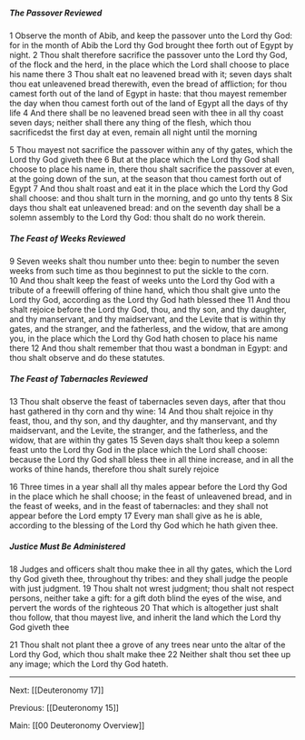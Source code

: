 ##### The Passover Reviewed

1 Observe the month of Abib, and keep the passover unto the Lord thy God: for in the month of Abib the Lord thy God brought thee forth out of Egypt by night. 2 Thou shalt therefore sacrifice the passover unto the Lord thy God, of the flock and the herd, in the place which the Lord shall choose to place his name there 3 Thou shalt eat no leavened bread with it; seven days shalt thou eat unleavened bread therewith, even the bread of affliction; for thou camest forth out of the land of Egypt in haste: that thou mayest remember the day when thou camest forth out of the land of Egypt all the days of thy life 4 And there shall be no leavened bread seen with thee in all thy coast seven days; neither shall there any thing of the flesh, which thou sacrificedst the first day at even, remain all night until the morning 

5 Thou mayest not sacrifice the passover within any of thy gates, which the Lord thy God giveth thee 6 But at the place which the Lord thy God shall choose to place his name in, there thou shalt sacrifice the passover at even, at the going down of the sun, at the season that thou camest forth out of Egypt 7 And thou shalt roast and eat it in the place which the Lord thy God shall choose: and thou shalt turn in the morning, and go unto thy tents 8 Six days thou shalt eat unleavened bread: and on the seventh day shall be a solemn assembly to the Lord thy God: thou shalt do no work therein.

##### The Feast of Weeks Reviewed

9 Seven weeks shalt thou number unto thee: begin to number the seven weeks from such time as thou beginnest to put the sickle to the corn. 10 And thou shalt keep the feast of weeks unto the Lord thy God with a tribute of a freewill offering of thine hand, which thou shalt give unto the Lord thy God, according as the Lord thy God hath blessed thee 11 And thou shalt rejoice before the Lord thy God, thou, and thy son, and thy daughter, and thy manservant, and thy maidservant, and the Levite that is within thy gates, and the stranger, and the fatherless, and the widow, that are among you, in the place which the Lord thy God hath chosen to place his name there 12 And thou shalt remember that thou wast a bondman in Egypt: and thou shalt observe and do these statutes.

##### The Feast of Tabernacles Reviewed

13 Thou shalt observe the feast of tabernacles seven days, after that thou hast gathered in thy corn and thy wine: 14 And thou shalt rejoice in thy feast, thou, and thy son, and thy daughter, and thy manservant, and thy maidservant, and the Levite, the stranger, and the fatherless, and the widow, that are within thy gates 15 Seven days shalt thou keep a solemn feast unto the Lord thy God in the place which the Lord shall choose: because the Lord thy God shall bless thee in all thine increase, and in all the works of thine hands, therefore thou shalt surely rejoice 

16 Three times in a year shall all thy males appear before the Lord thy God in the place which he shall choose; in the feast of unleavened bread, and in the feast of weeks, and in the feast of tabernacles: and they shall not appear before the Lord empty 17 Every man shall give as he is able, according to the blessing of the Lord thy God which he hath given thee.

##### Justice Must Be Administered

18 Judges and officers shalt thou make thee in all thy gates, which the Lord thy God giveth thee, throughout thy tribes: and they shall judge the people with just judgment. 19 Thou shalt not wrest judgment; thou shalt not respect persons, neither take a gift: for a gift doth blind the eyes of the wise, and pervert the words of the righteous 20 That which is altogether just shalt thou follow, that thou mayest live, and inherit the land which the Lord thy God giveth thee 

21 Thou shalt not plant thee a grove of any trees near unto the altar of the Lord thy God, which thou shalt make thee 22 Neither shalt thou set thee up any image; which the Lord thy God hateth.

---
Next: [[Deuteronomy 17]]

Previous: [[Deuteronomy 15]]

Main: [[00 Deuteronomy Overview]]